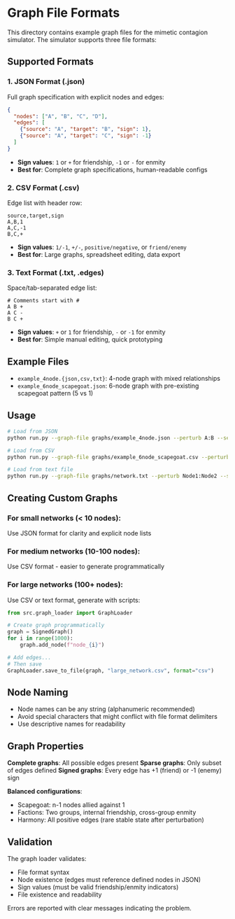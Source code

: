 # Graph File Formats

This directory contains example graph files for the mimetic contagion simulator. The simulator supports three file formats:

## Supported Formats

### 1. JSON Format (.json)

Full graph specification with explicit nodes and edges:

```json
{
  "nodes": ["A", "B", "C", "D"],
  "edges": [
    {"source": "A", "target": "B", "sign": 1},
    {"source": "A", "target": "C", "sign": -1}
  ]
}
```

- **Sign values**: `1` or `+` for friendship, `-1` or `-` for enmity
- **Best for**: Complete graph specifications, human-readable configs

### 2. CSV Format (.csv)

Edge list with header row:

```csv
source,target,sign
A,B,1
A,C,-1
B,C,+
```

- **Sign values**: `1/-1`, `+/-`, `positive/negative`, or `friend/enemy`
- **Best for**: Large graphs, spreadsheet editing, data export

### 3. Text Format (.txt, .edges)

Space/tab-separated edge list:

```
# Comments start with #
A B +
A C -
B C +
```

- **Sign values**: `+` or `1` for friendship, `-` or `-1` for enmity
- **Best for**: Simple manual editing, quick prototyping

## Example Files

- `example_4node.{json,csv,txt}`: 4-node graph with mixed relationships
- `example_6node_scapegoat.json`: 6-node graph with pre-existing scapegoat pattern (5 vs 1)

## Usage

```bash
# Load from JSON
python run.py --graph-file graphs/example_4node.json --perturb A:B --seed 42

# Load from CSV
python run.py --graph-file graphs/example_6node_scapegoat.csv --perturb A:B --seed 42 --rationality 0.8

# Load from text file
python run.py --graph-file graphs/network.txt --perturb Node1:Node2 --seed 42
```

## Creating Custom Graphs

### For small networks (< 10 nodes):
Use JSON format for clarity and explicit node lists

### For medium networks (10-100 nodes):
Use CSV format - easier to generate programmatically

### For large networks (100+ nodes):
Use CSV or text format, generate with scripts:

```python
from src.graph_loader import GraphLoader

# Create graph programmatically
graph = SignedGraph()
for i in range(1000):
    graph.add_node(f"node_{i}")

# Add edges...
# Then save
GraphLoader.save_to_file(graph, "large_network.csv", format="csv")
```

## Node Naming

- Node names can be any string (alphanumeric recommended)
- Avoid special characters that might conflict with file format delimiters
- Use descriptive names for readability

## Graph Properties

**Complete graphs**: All possible edges present
**Sparse graphs**: Only subset of edges defined
**Signed graphs**: Every edge has +1 (friend) or -1 (enemy) sign

**Balanced configurations**:
- Scapegoat: n-1 nodes allied against 1
- Factions: Two groups, internal friendship, cross-group enmity
- Harmony: All positive edges (rare stable state after perturbation)

## Validation

The graph loader validates:
- File format syntax
- Node existence (edges must reference defined nodes in JSON)
- Sign values (must be valid friendship/enmity indicators)
- File existence and readability

Errors are reported with clear messages indicating the problem.
